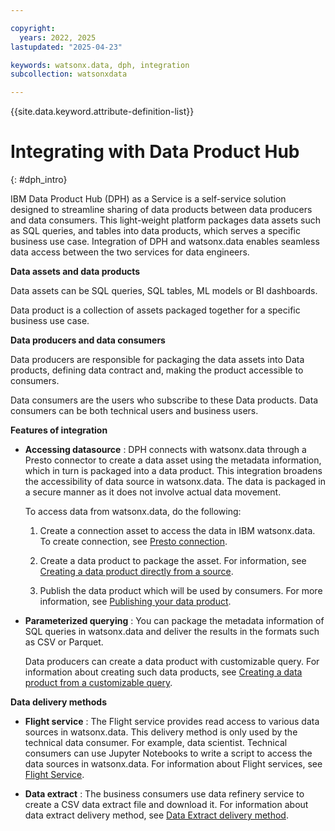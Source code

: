 ```yaml
---

copyright:
  years: 2022, 2025
lastupdated: "2025-04-23"

keywords: watsonx.data, dph, integration
subcollection: watsonxdata

---
```


{{site.data.keyword.attribute-definition-list}}

# Integrating with Data Product Hub
{: #dph_intro}

IBM Data Product Hub (DPH) as a Service is a self-service solution designed to streamline sharing of data products between data producers and data consumers. This light-weight platform packages data assets such as SQL queries, and tables into data products, which serves a specific business use case.
Integration of DPH and watsonx.data enables seamless data access between the two services for data engineers.

**Data assets and data products**

Data assets can be SQL queries, SQL tables, ML models or BI dashboards.

Data product is a collection of assets packaged together for a specific business use case.

**Data producers and data consumers**

Data producers are responsible for packaging the data assets into Data products, defining data contract and, making the product accessible to consumers.

Data consumers are the users who subscribe to these Data products. Data consumers can be both technical users and business users.

**Features of integration**

   * **Accessing datasource** : DPH connects with watsonx.data through a Presto connector to create a data asset using the metadata information, which in turn is packaged into a data product. This integration broadens the accessibility of data source in watsonx.data. The data is packaged in a secure manner as it does not involve actual data movement.

      To access data from watsonx.data, do the following:

      1. Create a connection asset to access the data in IBM watsonx.data. To create connection, see [Presto connection](https://dataplatform.cloud.ibm.com/docs/content/wsj/manage-data/conn-watsonxd.html?context=dph&locale=en&audience=wdp).

      1. Create a data product to package the asset. For information, see [Creating a data product directly from a source](https://dataplatform.cloud.ibm.com/docs/content/wsj/data-products/prd_publish_files.html?context=dph&locale=en&audience=wdp).

      1. Publish the data product which will be used by consumers. For more information, see [Publishing your data product](https://dataplatform.cloud.ibm.com/docs/content/wsj/data-products/prd_publish_files.html?context=dph&locale=en&audience=wdp).

   * **Parameterized querying** : You can package the metadata information of SQL queries in watsonx.data and deliver the results in the formats such as CSV or Parquet.

      Data producers can create a data product with customizable query. For information about creating such data products, see [Creating a data product from a customizable query](https://dataplatform.cloud.ibm.com/docs/content/wsj/data-products/prd_publish_customquery.html?context=dph&locale=en&audience=wdp).

**Data delivery methods**

   * **Flight service** : The Flight service provides read access to various data sources in watsonx.data. This delivery method is only used by the technical data consumer. For example, data scientist. Technical consumers can use Jupyter Notebooks to write a script to access the data sources in watsonx.data. For information about Flight services, see [Flight Service](https://dataplatform.cloud.ibm.com/docs/content/wsj/data-products/prd_delivery_methods_overview.html?context=dph&locale=en#flight).

   * **Data extract** : The business consumers use data refinery service to create a CSV data extract file and download it. For information about data extract delivery method, see [Data Extract delivery method](https://dataplatform.cloud.ibm.com/docs/content/wsj/data-products/prd_delivery_methods_overview.html?context=dph&locale=en#extract).
